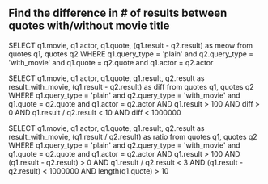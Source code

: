 Find the difference in # of results between quotes with/without movie title
---------------------------------------------------------------------------
SELECT q1.movie, q1.actor, q1.quote, (q1.result - q2.result) as meow from quotes q1, quotes q2 WHERE q1.query_type = 'plain' and q2.query_type = 'with_movie' and q1.quote = q2.quote and q1.actor = q2.actor

SELECT q1.movie, q1.actor, q1.quote, q1.result, q2.result as result_with_movie, (q1.result - q2.result) as diff from quotes q1, quotes q2 WHERE q1.query_type = 'plain' and q2.query_type = 'with_movie' and q1.quote = q2.quote and q1.actor = q2.actor AND q1.result > 100 AND diff > 0 AND q1.result / q2.result < 10 AND diff < 1000000

SELECT q1.movie, q1.actor, q1.quote, q1.result, q2.result as result_with_movie, (q1.result / q2.result) as ratio from quotes q1, quotes q2 WHERE q1.query_type = 'plain' and q2.query_type = 'with_movie' and q1.quote = q2.quote and q1.actor = q2.actor AND q1.result > 100 AND (q1.result - q2.result) > 0 AND q1.result / q2.result < 3 AND (q1.result - q2.result) < 1000000 AND length(q1.quote) > 10